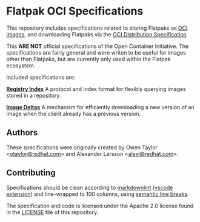 # Flatpak OCI Specifications

This repository includes specifications related to storing Flatpaks as
[OCI images](https://github.com/opencontainers/distribution-spec/), and
downloading Flatpaks via the
[OCI Distribution Specification](https://github.com/opencontainers/distribution-spec/)

This **ARE NOT** official specifications of the Open Container Initiative.
The specifications are fairly general and were writen to be useful for images other than Flatpaks,
but are currently only used within the Flatpak ecosystem.

Included specifications are:

**[Registry Index](registry-index.md)**
A protocol and index format for flexibly querying images stored in a repository.

**[Image Deltas](image-deltas.md)**
A mechanism for efficiently downloading a new version of an image
when the client already has a previous version.

## Authors

These specifications were originally created by
Owen Taylor <<otaylor@redhat.com>> and Alexander Larsson <<alexl@redhat.com>>.

## Contributing

Specifications should be clean according to
[markdownlint](https://github.com/DavidAnson/markdownlint)
([vscode extension](https://marketplace.visualstudio.com/items?itemName=DavidAnson.vscode-markdownlint))
and line-wrapped to 100 columns, using [semantic line breaks](https://sembr.org/).

The specification and code is licensed under the Apache 2.0 license found
in the [LICENSE](LICENSE) file of this repository.
